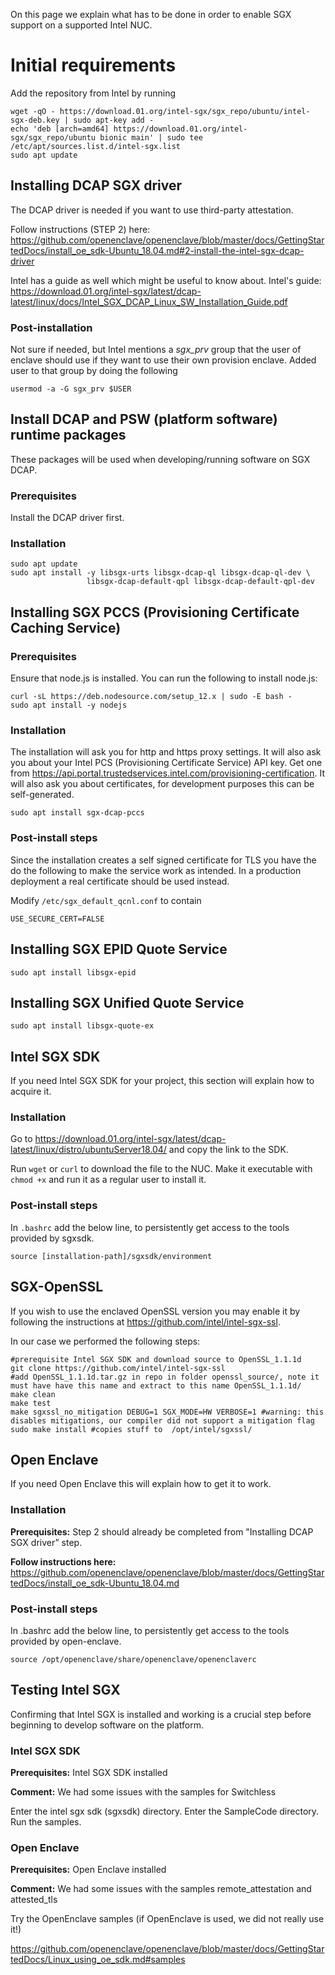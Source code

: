On this page we explain what has to be done in order to enable SGX support on a supported Intel NUC.

# Initial requirements
Add the repository from Intel by running

```
wget -qO - https://download.01.org/intel-sgx/sgx_repo/ubuntu/intel-sgx-deb.key | sudo apt-key add -
echo 'deb [arch=amd64] https://download.01.org/intel-sgx/sgx_repo/ubuntu bionic main' | sudo tee /etc/apt/sources.list.d/intel-sgx.list
sudo apt update
```

## Installing DCAP SGX driver

The DCAP driver is needed if you want to use third-party attestation.

Follow instructions (STEP 2) here: <https://github.com/openenclave/openenclave/blob/master/docs/GettingStartedDocs/install_oe_sdk-Ubuntu_18.04.md#2-install-the-intel-sgx-dcap-driver>

Intel has a guide as well which might be useful to know about. Intel's guide: <https://download.01.org/intel-sgx/latest/dcap-latest/linux/docs/Intel_SGX_DCAP_Linux_SW_Installation_Guide.pdf>

### Post-installation
Not sure if needed, but Intel mentions a _sgx\_prv_ group that the user of enclave should use if they want to use their own provision enclave. Added user to that group by doing the following

`usermod -a -G sgx_prv $USER`

## Install DCAP and PSW (platform software) runtime packages

These packages will be used when developing/running software on SGX DCAP.

### Prerequisites

Install the DCAP driver first.

### Installation

```
sudo apt update
sudo apt install -y libsgx-urts libsgx-dcap-ql libsgx-dcap-ql-dev \
                 libsgx-dcap-default-qpl libsgx-dcap-default-qpl-dev
```

## Installing SGX PCCS (Provisioning Certificate Caching Service)

### Prerequisites

Ensure that node.js is installed. You can run the following to install node.js:

```
curl -sL https://deb.nodesource.com/setup_12.x | sudo -E bash -
sudo apt install -y nodejs
```

### Installation

The installation will ask you for http and https proxy settings. It will also ask you about your Intel PCS (Provisioning Certificate Service) API key. Get one from <https://api.portal.trustedservices.intel.com/provisioning-certification>. It will also ask you about certificates, for development purposes this can be self-generated.

`sudo apt install sgx-dcap-pccs`

### Post-install steps
Since the installation creates a self signed certificate for TLS you have the do the following to make the service work as intended. In a production deployment a real certificate should be used instead.

Modify `/etc/sgx_default_qcnl.conf` to contain

`USE_SECURE_CERT=FALSE`

## Installing SGX EPID Quote Service

`sudo apt install libsgx-epid`

## Installing SGX Unified Quote Service

`sudo apt install libsgx-quote-ex`

## Intel SGX SDK
If you need Intel SGX SDK for your project, this section will explain how to acquire it.

### Installation
Go to <https://download.01.org/intel-sgx/latest/dcap-latest/linux/distro/ubuntuServer18.04/> and copy the link to the SDK.

Run `wget` or `curl` to download the file to the NUC. Make it executable with `chmod +x` and run it as a regular user to install it.

### Post-install steps

In `.bashrc` add the below line, to persistently get access to the tools provided by sgxsdk.

`source [installation-path]/sgxsdk/environment`

## SGX-OpenSSL
If you wish to use the enclaved OpenSSL version you may enable it by following the instructions at <https://github.com/intel/intel-sgx-ssl>.

In our case we performed the following steps:

```
#prerequisite Intel SGX SDK and download source to OpenSSL_1.1.1d
git clone https://github.com/intel/intel-sgx-ssl
#add OpenSSL_1.1.1d.tar.gz in repo in folder openssl_source/, note it must have have this name and extract to this name OpenSSL_1.1.1d/
make clean
make test
make sgxssl_no_mitigation DEBUG=1 SGX_MODE=HW VERBOSE=1 #warning: this disables mitigations, our compiler did not support a mitigation flag
sudo make install #copies stuff to  /opt/intel/sgxssl/
```

## Open Enclave
If you need Open Enclave this will explain how to get it to work.

### Installation
**Prerequisites:** Step 2 should already be completed from "Installing DCAP SGX driver” step.

**Follow instructions here:**
<https://github.com/openenclave/openenclave/blob/master/docs/GettingStartedDocs/install_oe_sdk-Ubuntu_18.04.md>

### Post-install steps

In .bashrc add the below line, to persistently get access to the tools provided by open-enclave.

`source /opt/openenclave/share/openenclave/openenclaverc`

## Testing Intel SGX

Confirming that Intel SGX is installed and working is a crucial step before beginning to develop software on the platform.


### Intel SGX SDK

**Prerequisites:** Intel SGX SDK installed

**Comment:** We had some issues with the samples for Switchless

Enter the intel sgx sdk (sgxsdk) directory. Enter the SampleCode directory. Run the samples.


### Open Enclave

**Prerequisites:** Open Enclave installed

**Comment:** We had some issues with the samples remote_attestation and attested_tls

Try the OpenEnclave samples (if OpenEnclave is used, we did not really use it!)

<https://github.com/openenclave/openenclave/blob/master/docs/GettingStartedDocs/Linux_using_oe_sdk.md#samples>


